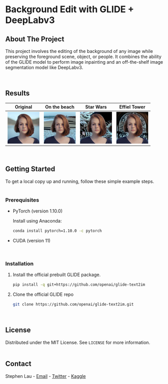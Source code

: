 # Background Edit with GLIDE + DeepLabv3

<!-- ABOUT THE PROJECT -->
## About The Project

This project involves the editing of the background of any image while preserving the foreground scene, object, or people. It combines the ability of the GLIDE model to perform image inpainting and an off-the-shelf image segmentation model like DeepLabv3.

<br/>

## Results

| Original    | On the beach      | Star Wars      | Effiel Tower     |
|------------|-------------|------------|-------------|
| <img src="./images/original.jpg" width="100" height="100"/>  |<img src="./images/beach woman.png" width="100" height="100"/> | <img src="./images/star wars.png" width="100" height="100"/> | <img src="./images/effiel tower.png" width="100" height="100"/> |


<br/>


## Getting Started

To get a local copy up and running, follow these simple example steps.
<br/><br/>

### Prerequisites

* PyTorch (version 1.10.0)

  Install using Anaconda:
  ```sh
  conda install pytorch=1.10.0 -c pytorch
  ```
* CUDA (version 11)

<br/>

### Installation

1. Install the official prebuilt GLIDE package.
   ```sh
   pip install -q git+https://github.com/openai/glide-text2im
   ```

2. Clone the official GLIDE repo
   ```sh
   git clone https://github.com/openai/glide-text2im.git
   ```
<br/>



<!-- LICENSE -->
## License

Distributed under the MIT License. See `LICENSE` for more information.
<br></br>


<!-- CONTACT -->
## Contact

Stephen Lau - [Email](stephenlaulh@gmail.com) - [Twitter](https://twitter.com/StephenLLH) - [Kaggle](https://www.kaggle.com/faraksuli)


